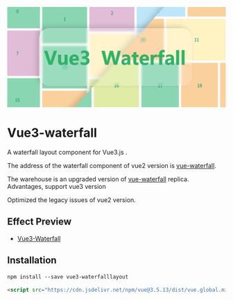 ![preview](vue-waterfall.png)

# Vue3-waterfall

A waterfall layout component for Vue3.js .

The address of the waterfall component of vue2 version is [vue-waterfall](https://github.com/MopTym/vue-waterfall).

The warehouse is an upgraded version of [vue-waterfall](https://github.com/MopTym/vue-waterfall) replica. Advantages, support vue3 version

Optimized the legacy issues of vue2 version.

## Effect Preview

- [Vue3-Waterfall](https://found-404.github.io/Vue3_WaterfallLayout/)

## Installation

```shell
npm install --save vue3-waterfalllayout
```

```html
<script src="https://cdn.jsdelivr.net/npm/vue@3.5.13/dist/vue.global.min.js"></script>
```
